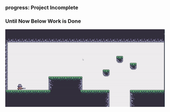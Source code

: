 ### progress: Project Incomplete

### Until Now Below Work is Done

![progress](https://github.com/athrocks/My-Game-01/blob/main/readmeGif/a2.gif)
